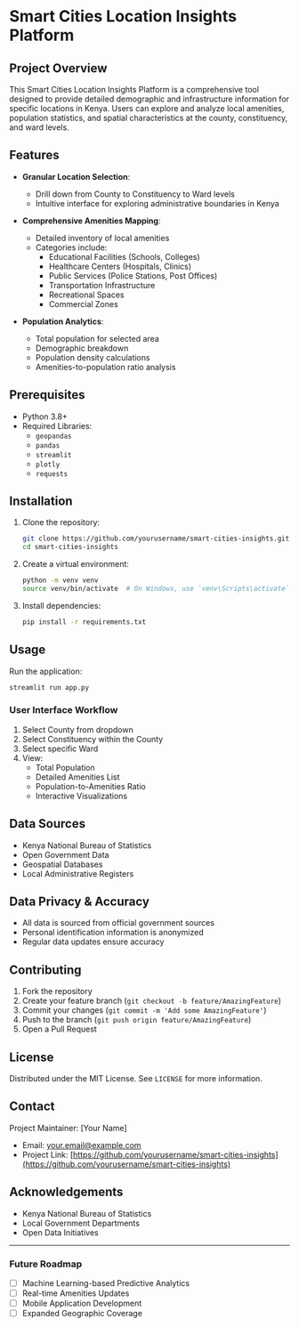 # Smart Cities Location Insights Platform

## Project Overview

This Smart Cities Location Insights Platform is a comprehensive tool designed to provide detailed demographic and infrastructure information for specific locations in Kenya. Users can explore and analyze local amenities, population statistics, and spatial characteristics at the county, constituency, and ward levels.

## Features

- **Granular Location Selection**: 
  - Drill down from County to Constituency to Ward levels
  - Intuitive interface for exploring administrative boundaries in Kenya

- **Comprehensive Amenities Mapping**:
  - Detailed inventory of local amenities
  - Categories include:
    * Educational Facilities (Schools, Colleges)
    * Healthcare Centers (Hospitals, Clinics)
    * Public Services (Police Stations, Post Offices)
    * Transportation Infrastructure
    * Recreational Spaces
    * Commercial Zones

- **Population Analytics**:
  - Total population for selected area
  - Demographic breakdown
  - Population density calculations
  - Amenities-to-population ratio analysis

## Prerequisites

- Python 3.8+
- Required Libraries:
  - `geopandas`
  - `pandas`
  - `streamlit`
  - `plotly`
  - `requests`

## Installation

1. Clone the repository:
   ```bash
   git clone https://github.com/yourusername/smart-cities-insights.git
   cd smart-cities-insights
   ```

2. Create a virtual environment:
   ```bash
   python -m venv venv
   source venv/bin/activate  # On Windows, use `venv\Scripts\activate`
   ```

3. Install dependencies:
   ```bash
   pip install -r requirements.txt
   ```

## Usage

Run the application:
```bash
streamlit run app.py
```

### User Interface Workflow
1. Select County from dropdown
2. Select Constituency within the County
3. Select specific Ward
4. View:
   - Total Population
   - Detailed Amenities List
   - Population-to-Amenities Ratio
   - Interactive Visualizations

## Data Sources

- Kenya National Bureau of Statistics
- Open Government Data
- Geospatial Databases
- Local Administrative Registers

## Data Privacy & Accuracy

- All data is sourced from official government sources
- Personal identification information is anonymized
- Regular data updates ensure accuracy

## Contributing

1. Fork the repository
2. Create your feature branch (`git checkout -b feature/AmazingFeature`)
3. Commit your changes (`git commit -m 'Add some AmazingFeature'`)
4. Push to the branch (`git push origin feature/AmazingFeature`)
5. Open a Pull Request

## License

Distributed under the MIT License. See `LICENSE` for more information.

## Contact

Project Maintainer: [Your Name]
- Email: your.email@example.com
- Project Link: [https://github.com/yourusername/smart-cities-insights](https://github.com/yourusername/smart-cities-insights)

## Acknowledgements

- Kenya National Bureau of Statistics
- Local Government Departments
- Open Data Initiatives

---

### Future Roadmap

- [ ] Machine Learning-based Predictive Analytics
- [ ] Real-time Amenities Updates
- [ ] Mobile Application Development
- [ ] Expanded Geographic Coverage
